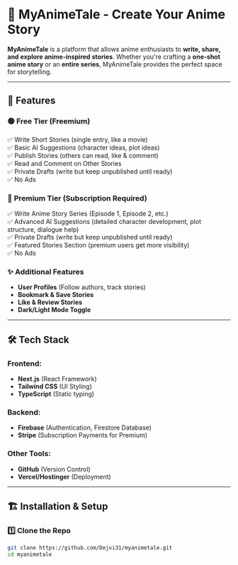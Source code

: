 # 🌟 MyAnimeTale - Create Your Anime Story

**MyAnimeTale** is a platform that allows anime enthusiasts to **write, share, and explore anime-inspired stories**. Whether you're crafting a **one-shot anime story** or an **entire series**, MyAnimeTale provides the perfect space for storytelling.

---

## 🚀 Features  

### 🟢 **Free Tier (Freemium)**  
✅ Write Short Stories (single entry, like a movie)  
✅ Basic AI Suggestions (character ideas, plot ideas)  
✅ Publish Stories (others can read, like & comment)  
✅ Read and Comment on Other Stories  
✅ Private Drafts (write but keep unpublished until ready)  
✅ No Ads  

### 🔵 **Premium Tier (Subscription Required)**  
✅ Write Anime Story Series (Episode 1, Episode 2, etc.)  
✅ Advanced AI Suggestions (detailed character development, plot structure, dialogue help)  
✅ Private Drafts (write but keep unpublished until ready)  
✅ Featured Stories Section (premium users get more visibility)  
✅ No Ads  

### ✨ **Additional Features**  
- **User Profiles** (Follow authors, track stories)  
- **Bookmark & Save Stories**  
- **Like & Review Stories**  
- **Dark/Light Mode Toggle**  

---

## 🛠️ **Tech Stack**  

### **Frontend:**  
- **Next.js** (React Framework)  
- **Tailwind CSS** (UI Styling)  
- **TypeScript** (Static typing)  

### **Backend:**  
- **Firebase** (Authentication, Firestore Database)  
- **Stripe** (Subscription Payments for Premium)  

### **Other Tools:**  
- **GitHub** (Version Control)  
- **Vercel/Hostinger** (Deployment)  

---

## 🏗️ **Installation & Setup**  

### 1️⃣ **Clone the Repo**
```bash
git clone https://github.com/Dejvi31/myanimetale.git
cd myanimetale
